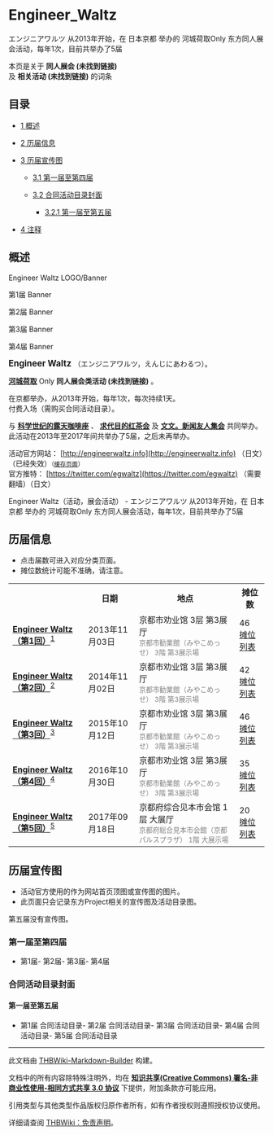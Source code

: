 # Engineer_Waltz

<!-- source html: G:\repos\THBWiki-Markdown-Builder\THBWikiMarkdown\Temp\main\4\4d\ns0%3AEngineer_Waltz.html -->

エンジニアワルツ 从2013年开始，在 日本京都 举办的 河城荷取Only 东方同人展会活动，每年1次，目前共举办了5届

本页是关于 **同人展会 (未找到链接)**   
及 **相关活动 (未找到链接)** 的词条
## 目录

- [1 概述](#概述)
- [2 历届信息](#历届信息)
- [3 历届宣传图](#历届宣传图)

  - [3.1 第一届至第四届](#第一届至第四届)
  - [3.2 合同活动目录封面](#合同活动目录封面)

    - [3.2.1 第一届至第五届](#第一届至第五届)






- [4 注释](#注释)




## 概述



  
Engineer Waltz LOGO/Banner
  


[](./文件-Engineer_Waltz_banner1.png.md)

第1届 Banner


[](./文件-Engineer_Waltz_banner2.png.md)
第2届 Banner


[](./文件-Engineer_Waltz_banner3.png.md)
第3届 Banner


[](./文件-Engineer_Waltz_banner4.png.md)
第4届 Banner




  
<big> **Engineer Waltz** </big>（エンジニアワルツ，えんじにあわるつ）。  
  
  
  
  
 **[河城荷取](./河城荷取.md)** Only **同人展会类活动 (未找到链接)** 。  
  
在京都举办，从2013年开始，每年1次，每次持续1天。  
付费入场（需购买合同活动目录）。  
  
与 **[科学世纪的露天咖啡座](./科学世纪的露天咖啡座.md)** 、 **[求代目的红茶会](./求代目的红茶会.md)** 及 **[文文。新闻友人集会](./文文。新闻友人集会.md)** 共同举办。  
此活动在2013年至2017年间共举办了5届，之后未再举办。  
  
  
  
  
活动官方网站： [http://engineerwaltz.info](http://engineerwaltz.info) （日文）（已经失效）<small>（[缓存页面](https://web.archive.org/web/20171222025853/http://engineerwaltz.info/)）</small>  
官方推特： [https://twitter.com/egwaltz](https://twitter.com/egwaltz) （需要翻墙）（日文）  
  
Engineer Waltz（活动，展会活动） - エンジニアワルツ 从2013年开始，在 日本京都 举办的 河城荷取Only 东方同人展会活动，每年1次，目前共举办了5届

## 历届信息
- 点击届数可进入对应分类页面。
- 摊位数统计可能不准确，请注意。


<table>
<tbody><tr><th> </th><th>日期</th><th>地点</th><th>摊位数</th></tr>
<tr><td id="1"><b><a href="/展会作品列表?e=Engineer+Waltz%231">Engineer Waltz（第1回）</a></b><sup id="cite_ref-1" class="reference"><a href="#cite_note-1">1</a></sup></td><td id="ev-1">2013年11月03日</td><td>京都市劝业馆 3层 第3展厅<br><small><span style="color:grey;">京都市勧業館（みやこめっせ） 3階 第3展示場</span></small></td><td>46<br><a href="/index.php?title=Engineer_Waltz/%E7%AC%AC1%E5%B1%8A%E6%91%8A%E4%BD%8D&amp;action=edit&amp;redlink=1" class="new" title="Engineer Waltz/第1届摊位（页面不存在）">摊位列表</a></td></tr>
<tr><td id="2"><b><a href="/展会作品列表?e=Engineer+Waltz%232">Engineer Waltz（第2回）</a></b><sup id="cite_ref-2" class="reference"><a href="#cite_note-2">2</a></sup></td><td id="ev-2">2014年11月02日</td><td>京都市劝业馆 3层 第3展厅<br><small><span style="color:grey;">京都市勧業館（みやこめっせ） 3階 第3展示場</span></small></td><td>42<br><a href="./Engineer_Waltz-第2届摊位.md" title="Engineer Waltz/第2届摊位">摊位列表</a></td></tr>
<tr><td id="3"><b><a href="/展会作品列表?e=Engineer+Waltz%233">Engineer Waltz（第3回）</a></b><sup id="cite_ref-3" class="reference"><a href="#cite_note-3">3</a></sup></td><td id="ev-3">2015年10月12日</td><td>京都市劝业馆 3层 第3展厅<br><small><span style="color:grey;">京都市勧業館（みやこめっせ） 3階 第3展示場</span></small></td><td>46<br><a href="./Engineer_Waltz-第3届摊位.md" title="Engineer Waltz/第3届摊位">摊位列表</a></td></tr>
<tr><td id="4"><b><a href="/展会作品列表?e=Engineer+Waltz%234">Engineer Waltz（第4回）</a></b><sup id="cite_ref-4" class="reference"><a href="#cite_note-4">4</a></sup></td><td id="ev-4">2016年10月30日</td><td>京都市劝业馆 3层 第3展厅<br><small><span style="color:grey;">京都市勧業館（みやこめっせ） 3階 第3展示場</span></small></td><td>35<br><a href="./Engineer_Waltz-第4届摊位.md" title="Engineer Waltz/第4届摊位">摊位列表</a></td></tr>
<tr><td id="5"><b><a href="/展会作品列表?e=Engineer+Waltz%235">Engineer Waltz（第5回）</a></b><sup id="cite_ref-5" class="reference"><a href="#cite_note-5">5</a></sup></td><td id="ev-5">2017年09月18日</td><td>京都府综合见本市会馆 1层 大展厅<br><small><span style="color:grey;">京都府総合見本市会館（京都パルスプラザ） 1階 大展示場</span></small></td><td>20<br><a href="/index.php?title=Engineer_Waltz/%E7%AC%AC5%E5%B1%8A%E6%91%8A%E4%BD%8D&amp;action=edit&amp;redlink=1" class="new" title="Engineer Waltz/第5届摊位（页面不存在）">摊位列表</a></td></tr>
</tbody></table>


## 历届宣传图
- 活动官方使用的作为网站首页顶图或宣传图的图片。
- 此页面只会记录东方Project相关的宣传图及活动目录图。

  
第五届没有宣传图。
  

### 第一届至第四届
- [](./文件-Engineer_Waltz1.jpg.md)第1届- [](./文件-Engineer_Waltz2.png.md)第2届- [](./文件-Engineer_Waltz3.png.md)第3届- [](./文件-Engineer_Waltz4.png.md)第4届

### 合同活动目录封面
#### 第一届至第五届
- [](./文件-求代目的红茶会目录3.jpg.md)第1届 合同活动目录- [](./文件-文求秘封河城合同展会目录2014.png.md)第2届 合同活动目录- [](./文件-文求秘封河城合同展会目录2015.png.md)第3届 合同活动目录- [](./文件-文求秘封河城合同展会目录2016.png.md)第4届 合同活动目录- [](./文件-文求秘封河城合同展会目录2017.jpg.md)第5届 合同活动目录


[^cite_note-1]: 与科学世纪的露天咖啡座（第3回） (未找到链接)、求代目的红茶会（第3回） (未找到链接)、第百二十八季 文文。新闻友人集会 (未找到链接)及[MUSIC COMMUNICATION 8](./MUSIC_COMMUNICATION.md)共同举办。

  
  






---

此文档由 [THBWiki-Markdown-Builder](https://github.com/Delsin-Yu/THBWiki-Markdown-Builder) 构建。

文档中的所有内容除特殊注明外，均在 [**知识共享(Creative Commons) 署名-非商业性使用-相同方式共享 3.0 协议**](https://creativecommons.org/licenses/by-sa/3.0/deed.zh-hans) 下提供，附加条款亦可能应用。

引用类型与其他类型作品版权归原作者所有，如有作者授权则遵照授权协议使用。

详细请查阅 [THBWiki：免责声明](https://thbwiki.cc/THBWiki:%E5%85%8D%E8%B4%A3%E5%A3%B0%E6%98%8E)。

